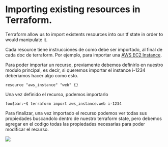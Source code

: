 
# Importing existing resources in Terraform.

Terraform allow us to import existents resources into our tf state in order to would manipulate it.

Cada resource tiene instrucciones de como debe ser importado, al final de cada doc de terraform. Por ejemplo, para importar una <a href="https://www.terraform.io/docs/providers/aws/r/instance.html">AWS EC2 Instance</a>.

Para poder importar un recurso, previamente debemos definirlo en nuestro modulo principal, es decir, si queremos importar el instance i-1234 deberiamos hacer algo como esto.

````hcl
resource "aws_instance" "web" {}
````
Una vez definido el recurso, podemos importarlo

```console
foo$bar:~$ terraform import aws_instance.web i-1234
```

Para finalizar, una vez importado el recurso podemos ver todas sus propiedades buscandolo dentro de nuestro terraform state, pero debemos agregar en el codigo todas las propiedades necesarias para poder modificar el recurso.


<image src="./images/import_workflow.png">

